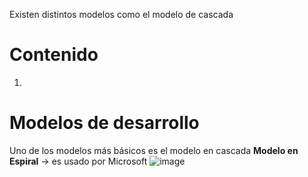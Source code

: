Existen distintos modelos como el modelo de cascada
# Contenido
1. 


# Modelos de desarrollo
Uno de los modelos más básicos es el modelo en cascada
**Modelo en Espiral** -> es usado por Microsoft
![image](https://user-images.githubusercontent.com/95874539/236940220-a5530437-91a5-4b46-be30-303401f99aad.png)

